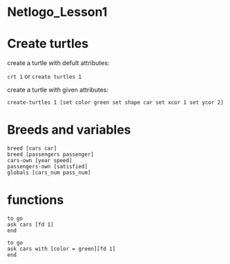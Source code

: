 # Netlogo_Lesson1

# Create turtles

create a turtle with defult attributes:

```crt 1``` or 
```create turtles 1 ```

create a turtle with given attributes:

`create-turtles 1 [set color green
                   set shape car
                   set xcor 1
                   set ycor 2]`
 
# Breeds and variables

```
breed [cars car]
breed [passengers passenger]
cars-own [year speed]
passengers-own [satisfied]
globals [cars_num pass_num]
```

# functions

```
to go
ask cars [fd 1] 
end
```

```
to go
ask cars with [color = green][fd 1] 
end
```
